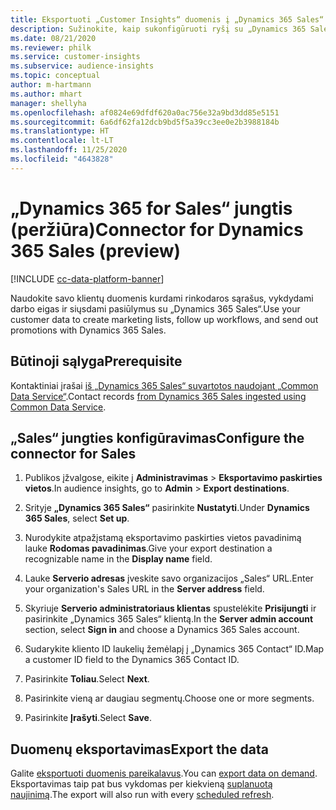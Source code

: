 ```yaml
---
title: Eksportuoti „Customer Insights“ duomenis į „Dynamics 365 Sales“
description: Sužinokite, kaip sukonfigūruoti ryšį su „Dynamics 365 Sales“.
ms.date: 08/21/2020
ms.reviewer: philk
ms.service: customer-insights
ms.subservice: audience-insights
ms.topic: conceptual
author: m-hartmann
ms.author: mhart
manager: shellyha
ms.openlocfilehash: af0824e69dfdf620a0ac756e32a9bd3dd85e5151
ms.sourcegitcommit: 6a6df62fa12dcb9bd5f5a39cc3ee0e2b3988184b
ms.translationtype: HT
ms.contentlocale: lt-LT
ms.lasthandoff: 11/25/2020
ms.locfileid: "4643828"
---
```

# <a name="connector-for-dynamics-365-sales-preview"></a><span data-ttu-id="2e41a-103">„Dynamics 365 for Sales“ jungtis (peržiūra)</span><span class="sxs-lookup"><span data-stu-id="2e41a-103">Connector for Dynamics 365 Sales (preview)</span></span>

[!INCLUDE [cc-data-platform-banner](../includes/cc-data-platform-banner.md)]

<span data-ttu-id="2e41a-104">Naudokite savo klientų duomenis kurdami rinkodaros sąrašus, vykdydami darbo eigas ir siųsdami pasiūlymus su „Dynamics 365 Sales“.</span><span class="sxs-lookup"><span data-stu-id="2e41a-104">Use your customer data to create marketing lists, follow up workflows, and send out promotions with Dynamics 365 Sales.</span></span>

## <a name="prerequisite"></a><span data-ttu-id="2e41a-105">Būtinoji sąlyga</span><span class="sxs-lookup"><span data-stu-id="2e41a-105">Prerequisite</span></span>

<span data-ttu-id="2e41a-106">Kontaktiniai įrašai [iš „Dynamics 365 Sales“ suvartotos naudojant „Common Data Service“](connect-power-query.md).</span><span class="sxs-lookup"><span data-stu-id="2e41a-106">Contact records [from Dynamics 365 Sales ingested using Common Data Service](connect-power-query.md).</span></span>

## <a name="configure-the-connector-for-sales"></a><span data-ttu-id="2e41a-107">„Sales“ jungties konfigūravimas</span><span class="sxs-lookup"><span data-stu-id="2e41a-107">Configure the connector for Sales</span></span>

1. <span data-ttu-id="2e41a-108">Publikos įžvalgose, eikite į **Administravimas** > **Eksportavimo paskirties vietos**.</span><span class="sxs-lookup"><span data-stu-id="2e41a-108">In audience insights, go to **Admin** > **Export destinations**.</span></span>

1. <span data-ttu-id="2e41a-109">Srityje **„Dynamics 365 Sales“** pasirinkite **Nustatyti**.</span><span class="sxs-lookup"><span data-stu-id="2e41a-109">Under **Dynamics 365 Sales**, select **Set up**.</span></span>

1. <span data-ttu-id="2e41a-110">Nurodykite atpažįstamą eksportavimo paskirties vietos pavadinimą lauke **Rodomas pavadinimas**.</span><span class="sxs-lookup"><span data-stu-id="2e41a-110">Give your export destination a recognizable name in the **Display name** field.</span></span>

1. <span data-ttu-id="2e41a-111">Lauke **Serverio adresas** įveskite savo organizacijos „Sales“ URL.</span><span class="sxs-lookup"><span data-stu-id="2e41a-111">Enter your organization's Sales URL in the **Server address** field.</span></span>

1. <span data-ttu-id="2e41a-112">Skyriuje **Serverio administratoriaus klientas** spustelėkite **Prisijungti** ir pasirinkite „Dynamics 365 Sales“ klientą.</span><span class="sxs-lookup"><span data-stu-id="2e41a-112">In the **Server admin account** section, select **Sign in** and choose a Dynamics 365 Sales account.</span></span>

1. <span data-ttu-id="2e41a-113">Sudarykite kliento ID laukelių žemėlapį į „Dynamics 365 Contact“ ID.</span><span class="sxs-lookup"><span data-stu-id="2e41a-113">Map a customer ID field to the Dynamics 365 Contact ID.</span></span>

1. <span data-ttu-id="2e41a-114">Pasirinkite **Toliau**.</span><span class="sxs-lookup"><span data-stu-id="2e41a-114">Select **Next**.</span></span>

1. <span data-ttu-id="2e41a-115">Pasirinkite vieną ar daugiau segmentų.</span><span class="sxs-lookup"><span data-stu-id="2e41a-115">Choose one or more segments.</span></span>

1. <span data-ttu-id="2e41a-116">Pasirinkite **Įrašyti**.</span><span class="sxs-lookup"><span data-stu-id="2e41a-116">Select **Save**.</span></span>

## <a name="export-the-data"></a><span data-ttu-id="2e41a-117">Duomenų eksportavimas</span><span class="sxs-lookup"><span data-stu-id="2e41a-117">Export the data</span></span>

<span data-ttu-id="2e41a-118">Galite [eksportuoti duomenis pareikalavus](export-destinations.md).</span><span class="sxs-lookup"><span data-stu-id="2e41a-118">You can [export data on demand](export-destinations.md).</span></span> <span data-ttu-id="2e41a-119">Eksportavimas taip pat bus vykdomas per kiekvieną [suplanuotą naujinimą](system.md#schedule-tab).</span><span class="sxs-lookup"><span data-stu-id="2e41a-119">The export will also run with every [scheduled refresh](system.md#schedule-tab).</span></span>
